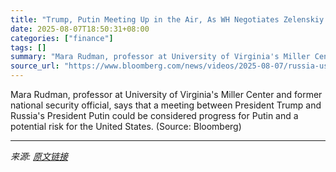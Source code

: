 ```yaml
---
title: "Trump, Putin Meeting Up in the Air, As WH Negotiates Zelenskiy Inclusion"
date: 2025-08-07T18:50:31+08:00
categories: ["finance"]
tags: []
summary: "Mara Rudman, professor at University of Virginia's Miller Center and former national security official, says that a meeting between President Trump and Russia's President Putin could be considered pro"
source_url: "https://www.bloomberg.com/news/videos/2025-08-07/russia-us-negotiate-potential-meeting-video"
---
```


Mara Rudman, professor at University of Virginia's Miller Center and former national security official, says that a meeting between President Trump and Russia's President Putin could be considered progress for Putin and a potential risk for the United States. (Source: Bloomberg)

---

*来源: [原文链接](https://www.bloomberg.com/news/videos/2025-08-07/russia-us-negotiate-potential-meeting-video)*
